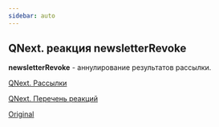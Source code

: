 ```yaml
---
sidebar: auto
---
```


## QNext. реакция newsletterRevoke

**newsletterRevoke** - аннулирование результатов рассылки.



[QNext. Рассылки](/docs-test/ph/admin/newsletters-about)

[QNext. Перечень реакций](/docs-test/ph/reactions)

[Original](https://telegra.ph/QNext-admin-reaction-newsletterRevoke-05-08)